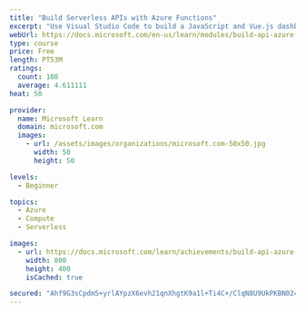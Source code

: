 ```yaml
---
title: "Build Serverless APIs with Azure Functions"
excerpt: "Use Visual Studio Code to build a JavaScript and Vue.js dashboard with a Serverless API powered by Azure Functions, Node.js and Cosmos DB."
webUrl: https://docs.microsoft.com/en-us/learn/modules/build-api-azure-functions/
type: course
price: Free
length: PT53M
ratings:
  count: 108
  average: 4.611111
heat: 50

provider:
  name: Microsoft Learn
  domain: microsoft.com
  images:
    - url: /assets/images/organizations/microsoft.com-50x50.jpg
      width: 50
      height: 50

levels:
  - Beginner

topics:
  - Azure
  - Compute
  - Serverless

images:
  - url: https://docs.microsoft.com/learn/achievements/build-api-azure-functions-social.png
    width: 800
    height: 400
    isCached: true

secured: "Ahf9G3sCpdm5+yrlAYpzX6evh21qnXhgtK9a1l+Ti4C+/ClqN8U9UkPKBN024FCTNmzlb0j6Mlwehotnfjy86EEVQBuzrWQL4Shie7BQ7KdalrIo7pMlv0R5sZ6w8vCaKXrAScvbyFSKVWafj3WA6o9j5gMubyJL0qRkGfEQsbgpDkn1XTutLqc761cj8QYUCWCR8rWIypISE0TWBFiSSTQeN70IuxQuoU4mnG5L0AOe+TgVhWqbTJOaV8tGo/xE9VUrhBeS5G2wXtueor0Uk8jX+oTHPo+0q4uobuqCq/36N3kwGxTMbo9QGtJfJYXp0p7eke89XhYT32ePkGS44pf8RATahu9pYiYJ+NqalKQxQEThoRsm/6fz4lctIgh5zTNf1dUWqLx4fZucGI1vz8UgCu9l5MlLmVtgCZdIUQo=;BSnoqvIElxfAUpUKHa3BzA=="
---
```


